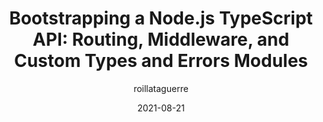 ---
author: roillataguerre
date: 2021-08-21
permalink: false
publisher: itnext_io
tags:
  - nodejs
  - typescript
  - apis
  - routing
  - errors
  - modules
target_url: https://itnext.io/modern-node-part-2-bootstrapping-a-node-js-9be331c3d9ed
title: "Bootstrapping a Node.js TypeScript API: Routing, Middleware, and Custom Types and Errors Modules"
---